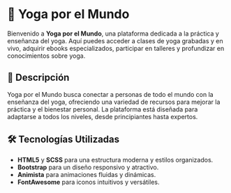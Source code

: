 # 🧘 Yoga por el Mundo

Bienvenido a **Yoga por el Mundo**, una plataforma dedicada a la práctica y enseñanza del yoga. Aquí puedes acceder a clases de yoga grabadas y en vivo, adquirir ebooks especializados, participar en talleres y profundizar en conocimientos sobre yoga.

## 🚀 Descripción

Yoga por el Mundo busca conectar a personas de todo el mundo con la enseñanza del yoga, ofreciendo una variedad de recursos para mejorar la práctica y el bienestar personal. La plataforma está diseñada para adaptarse a todos los niveles, desde principiantes hasta expertos.

## 🛠️ Tecnologías Utilizadas

- **HTML5** y **SCSS** para una estructura moderna y estilos organizados.
- **Bootstrap** para un diseño responsivo y atractivo.
- **Animista** para animaciones fluidas y dinámicas.
- **FontAwesome** para iconos intuitivos y versátiles.
